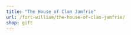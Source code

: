 ```yaml
---
title: "The House of Clan Jamfrie"
url: /fort-william/the-house-of-clan-jamfrie/
shop: gift
---
```

